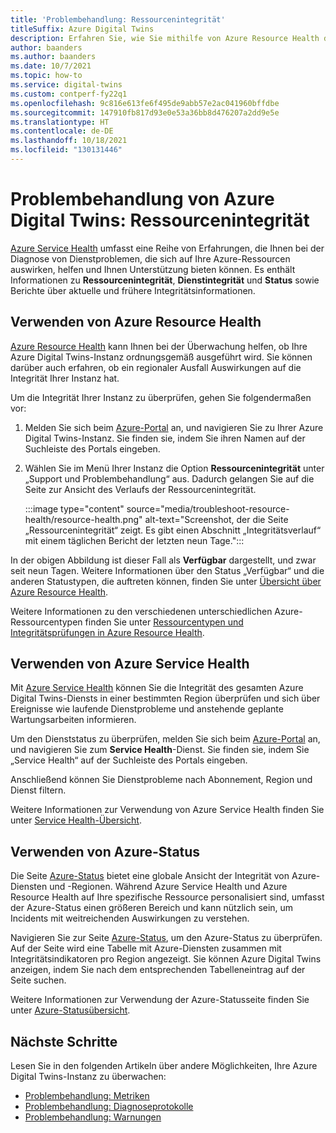 ```yaml
---
title: 'Problembehandlung: Ressourcenintegrität'
titleSuffix: Azure Digital Twins
description: Erfahren Sie, wie Sie mithilfe von Azure Resource Health die Integrität Ihrer Azure Digital Twins-Instanz überprüfen.
author: baanders
ms.author: baanders
ms.date: 10/7/2021
ms.topic: how-to
ms.service: digital-twins
ms.custom: contperf-fy22q1
ms.openlocfilehash: 9c816e613fe6f495de9abb57e2ac041960bffdbe
ms.sourcegitcommit: 147910fb817d93e0e53a36bb8d476207a2dd9e5e
ms.translationtype: HT
ms.contentlocale: de-DE
ms.lasthandoff: 10/18/2021
ms.locfileid: "130131446"
---
```

# <a name="troubleshooting-azure-digital-twins-resource-health"></a>Problembehandlung von Azure Digital Twins: Ressourcenintegrität

[Azure Service Health](../service-health/index.yml) umfasst eine Reihe von Erfahrungen, die Ihnen bei der Diagnose von Dienstproblemen, die sich auf Ihre Azure-Ressourcen auswirken, helfen und Ihnen Unterstützung bieten können. Es enthält Informationen zu **Ressourcenintegrität**, **Dienstintegrität** und **Status** sowie Berichte über aktuelle und frühere Integritätsinformationen.

## <a name="use-azure-resource-health"></a>Verwenden von Azure Resource Health

[Azure Resource Health](../service-health/resource-health-overview.md) kann Ihnen bei der Überwachung helfen, ob Ihre Azure Digital Twins-Instanz ordnungsgemäß ausgeführt wird. Sie können darüber auch erfahren, ob ein regionaler Ausfall Auswirkungen auf die Integrität Ihrer Instanz hat.

Um die Integrität Ihrer Instanz zu überprüfen, gehen Sie folgendermaßen vor:

1. Melden Sie sich beim [Azure-Portal](https://portal.azure.com) an, und navigieren Sie zu Ihrer Azure Digital Twins-Instanz. Sie finden sie, indem Sie ihren Namen auf der Suchleiste des Portals eingeben. 

2. Wählen Sie im Menü Ihrer Instanz die Option **Ressourcenintegrität** unter „Support und Problembehandlung“ aus. Dadurch gelangen Sie auf die Seite zur Ansicht des Verlaufs der Ressourcenintegrität. 

    :::image type="content" source="media/troubleshoot-resource-health/resource-health.png" alt-text="Screenshot, der die Seite „Ressourcenintegrität“ zeigt. Es gibt einen Abschnitt „Integritätsverlauf“ mit einem täglichen Bericht der letzten neun Tage.":::

In der obigen Abbildung ist dieser Fall als **Verfügbar** dargestellt, und zwar seit neun Tagen. Weitere Informationen über den Status „Verfügbar“ und die anderen Statustypen, die auftreten können, finden Sie unter [Übersicht über Azure Resource Health](../service-health/resource-health-overview.md).

Weitere Informationen zu den verschiedenen unterschiedlichen Azure-Ressourcentypen finden Sie unter [Ressourcentypen und Integritätsprüfungen in Azure Resource Health](../service-health/resource-health-checks-resource-types.md).

## <a name="use-azure-service-health"></a>Verwenden von Azure Service Health

Mit [Azure Service Health](../service-health/service-health-overview.md) können Sie die Integrität des gesamten Azure Digital Twins-Diensts in einer bestimmten Region überprüfen und sich über Ereignisse wie laufende Dienstprobleme und anstehende geplante Wartungsarbeiten informieren.

Um den Dienststatus zu überprüfen, melden Sie sich beim [Azure-Portal](https://portal.azure.com) an, und navigieren Sie zum **Service Health**-Dienst. Sie finden sie, indem Sie „Service Health“ auf der Suchleiste des Portals eingeben. 

Anschließend können Sie Dienstprobleme nach Abonnement, Region und Dienst filtern.

Weitere Informationen zur Verwendung von Azure Service Health finden Sie unter [Service Health-Übersicht](../service-health/service-health-overview.md).

## <a name="use-azure-status"></a>Verwenden von Azure-Status

Die Seite [Azure-Status](../service-health/azure-status-overview.md) bietet eine globale Ansicht der Integrität von Azure-Diensten und -Regionen. Während Azure Service Health und Azure Resource Health auf Ihre spezifische Ressource personalisiert sind, umfasst der Azure-Status einen größeren Bereich und kann nützlich sein, um Incidents mit weitreichenden Auswirkungen zu verstehen.

Navigieren Sie zur Seite [Azure-Status](https://status.azure.com/status/), um den Azure-Status zu überprüfen. Auf der Seite wird eine Tabelle mit Azure-Diensten zusammen mit Integritätsindikatoren pro Region angezeigt. Sie können Azure Digital Twins anzeigen, indem Sie nach dem entsprechenden Tabelleneintrag auf der Seite suchen.

Weitere Informationen zur Verwendung der Azure-Statusseite finden Sie unter [Azure-Statusübersicht](../service-health/azure-status-overview.md).

## <a name="next-steps"></a>Nächste Schritte

Lesen Sie in den folgenden Artikeln über andere Möglichkeiten, Ihre Azure Digital Twins-Instanz zu überwachen:
* [Problembehandlung: Metriken](troubleshoot-metrics.md)
* [Problembehandlung: Diagnoseprotokolle](troubleshoot-diagnostics.md)
* [Problembehandlung: Warnungen](troubleshoot-alerts.md)

